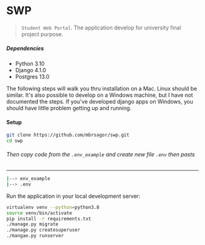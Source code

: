 # SWP

> `Student Web Portal`. The application develop for university final project purpose.

##### Dependencies

- Python 3.10
- Django 4.1.0
- Postgres  13.0

The following steps will walk you thru installation on a Mac. Linux should be similar. It's also possible to develop 
on a Windows machine, but I have not documented the steps. If you've developed django apps on Windows, you should have little problem getting up and running.


#### Setup

```bash
git clone https://github.com/mbrsagor/swp.git
cd swp
```

###### Then copy code from the ``.env_example`` and create new file `.env` then pasts

-------------------------------------------
```bash
|--> env_example
|--> .env
```

Run the application in your local development server:

```bash
virtualenv venv --python=python3.8
source venv/bin/activate
pip install -r requirements.txt
./manage.py migrate
./manage.py createsuperuser
./mangae.py runserver
```

